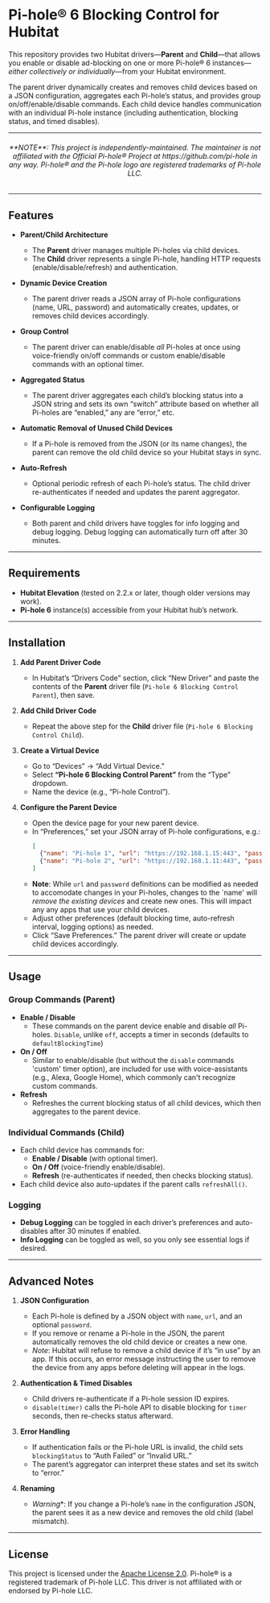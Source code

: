 # Pi-hole® 6 Blocking Control for Hubitat

This repository provides two Hubitat drivers—**Parent** and **Child**—that allows you enable or disable ad-blocking on one or more Pi-hole® 6 instances—*either collectively or individually*—from your Hubitat environment. 

The parent driver dynamically creates and removes child devices based on a JSON configuration, aggregates each Pi-hole’s status, and provides group on/off/enable/disable commands. Each child device handles communication with an individual Pi-hole instance (including authentication, blocking status, and timed disables).

---
  
<h6 align="center">**NOTE**: This project is independently-maintained. The maintainer is not affiliated with the Official Pi-hole® Project at https://github.com/pi-hole in any way. Pi-hole® and the Pi-hole logo are registered trademarks of Pi-hole LLC. </h6>

---

## Features

- **Parent/Child Architecture**  
  - The **Parent** driver manages multiple Pi-holes via child devices.  
  - The **Child** driver represents a single Pi-hole, handling HTTP requests (enable/disable/refresh) and authentication.

- **Dynamic Device Creation**  
  - The parent driver reads a JSON array of Pi-hole configurations (name, URL, password) and automatically creates, updates, or removes child devices accordingly.

- **Group Control**  
  - The parent driver can enable/disable *all* Pi-holes at once using voice-friendly on/off commands or custom enable/disable commands with an optional timer.

- **Aggregated Status**  
  - The parent driver aggregates each child’s blocking status into a JSON string and sets its own “switch” attribute based on whether all Pi-holes are “enabled,” any are “error,” etc.

- **Automatic Removal of Unused Child Devices**  
  - If a Pi-hole is removed from the JSON (or its name changes), the parent can remove the old child device so your Hubitat stays in sync.

- **Auto-Refresh**  
  - Optional periodic refresh of each Pi-hole’s status. The child driver re-authenticates if needed and updates the parent aggregator.

- **Configurable Logging**  
  - Both parent and child drivers have toggles for info logging and debug logging. Debug logging can automatically turn off after 30 minutes.

---

## Requirements

- **Hubitat Elevation** (tested on 2.2.x or later, though older versions may work).  
- **Pi-hole 6** instance(s) accessible from your Hubitat hub’s network.

---

## Installation

1. **Add Parent Driver Code**  
   - In Hubitat’s “Drivers Code” section, click “New Driver” and paste the contents of the **Parent** driver file (`Pi-hole 6 Blocking Control Parent`), then save.

2. **Add Child Driver Code**  
   - Repeat the above step for the **Child** driver file (`Pi-hole 6 Blocking Control Child`).

3. **Create a Virtual Device**  
   - Go to “Devices” → “Add Virtual Device.”  
   - Select **“Pi-hole 6 Blocking Control Parent”** from the “Type” dropdown.  
   - Name the device (e.g., “Pi-hole Control”).

4. **Configure the Parent Device**  
   - Open the device page for your new parent device.  
   - In “Preferences,” set your JSON array of Pi-hole configurations, e.g.:
     ```json
     [
       {"name": "Pi-hole 1", "url": "https://192.168.1.15:443", "password": "pass1"},
       {"name": "Pi-hole 2", "url": "https://192.168.1.11:443", "password": "pass2"}
     ]
     ```
   - **Note**: While `url` and `password` definitions can be modified as needed to accomodate changes in your Pi-holes, changes to the `name' will *remove the existing devices* and create new ones. This will impact any any apps that use your child devices. 
   - Adjust other preferences (default blocking time, auto-refresh interval, logging options) as needed.  
   - Click “Save Preferences.” The parent driver will create or update child devices accordingly.

---

## Usage

### Group Commands (Parent)

- **Enable / Disable**  
  - These commands on the parent device enable and disable *all* Pi-holes. `Disable`, unlike `off`, accepts a timer in seconds (defaults to `defaultBlockingTime`)
- **On / Off**
  - Similar to enable/disable (but without the `disable` commands 'custom' timer option), are included for use with voice-assistants (e.g., Alexa, Google Home), which commonly can't recognize custom commands. 
- **Refresh**  
  - Refreshes the current blocking status of all child devices, which then aggregates to the parent device.

### Individual Commands (Child)

- Each child device has commands for:
  - **Enable / Disable** (with optional timer).  
  - **On / Off** (voice-friendly enable/disable).  
  - **Refresh** (re-authenticates if needed, then checks blocking status).  
- Each child device also auto-updates if the parent calls `refreshAll()`.

### Logging

- **Debug Logging** can be toggled in each driver’s preferences and auto-disables after 30 minutes if enabled.  
- **Info Logging** can be toggled as well, so you only see essential logs if desired.

---

## Advanced Notes

1. **JSON Configuration**  
   - Each Pi-hole is defined by a JSON object with `name`, `url`, and an optional `password`.  
   - If you remove or rename a Pi-hole in the JSON, the parent automatically removes the old child device or creates a new one.
   - *Note*: Hubitat will refuse to remove a child device if it’s “in use” by an app. If this occurs, an error message instructing the user to remove the device from any apps before deleting will appear in the logs.

2. **Authentication & Timed Disables**  
   - Child drivers re-authenticate if a Pi-hole session ID expires.  
   - `disable(timer)` calls the Pi-hole API to disable blocking for `timer` seconds, then re-checks status afterward.

3. **Error Handling**  
   - If authentication fails or the Pi-hole URL is invalid, the child sets `blockingStatus` to “Auth Failed” or “Invalid URL.”  
   - The parent’s aggregator can interpret these states and set its switch to “error.”

4. **Renaming**  
   - *Warning**: If you change a Pi-hole’s `name` in the configuration JSON, the parent sees it as a new device and removes the old child (label mismatch).

---

## License

This project is licensed under the [Apache License 2.0](http://www.apache.org/licenses/LICENSE-2.0). Pi-hole® is a registered trademark of Pi-hole LLC. This driver is not affiliated with or endorsed by Pi-hole LLC.
